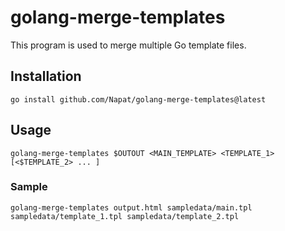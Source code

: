 # golang-merge-templates

This program is used to merge multiple Go template files.

## Installation

```shell
go install github.com/Napat/golang-merge-templates@latest
```

## Usage

```shell
golang-merge-templates $OUTOUT <MAIN_TEMPLATE> <TEMPLATE_1> [<$TEMPLATE_2> ... ]
```

### Sample

```shell
golang-merge-templates output.html sampledata/main.tpl sampledata/template_1.tpl sampledata/template_2.tpl
```
